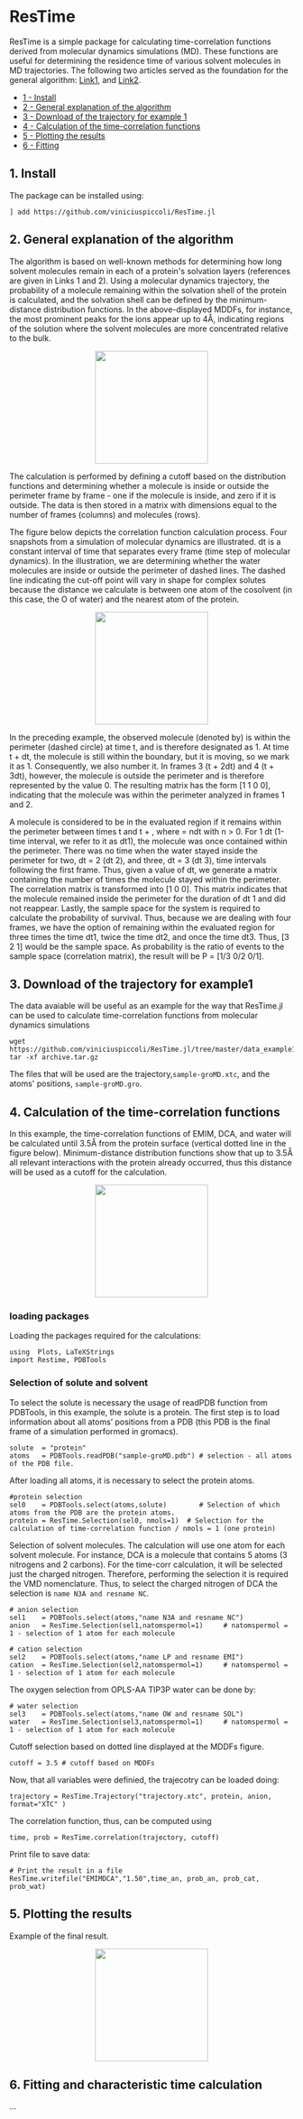 # ResTime

ResTime is a simple package for calculating time-correlation functions derived from molecular dynamics simulations (MD). These functions are useful for determining the residence time of various solvent molecules in MD trajectories. The following two articles served as the foundation for the general algorithm: [Link1](https://www.ncbi.nlm.nih.gov/pmc/articles/PMC1301175/), and [Link2](https://onlinelibrary.wiley.com/doi/abs/10.1002/jcc.540141116).


* [1 - Install](#install) 
* [2 - General explanation of the algorithm](#main_idea)
* [3 - Download of the trajectory for example 1](#download)
* [4 - Calculation of the time-correlation functions](#example1)
* [5 - Plotting the results]("#plot")
* [6 - Fitting]("#fit")

## <a name="install"></a>1. Install
The package can be installed using:
```
] add https://github.com/viniciuspiccoli/ResTime.jl
```

## <a name="main_idea"></a>2. General explanation of the algorithm
 
The algorithm is based on well-known methods for determining how long solvent molecules remain in each of a protein's solvation layers (references are given in Links 1 and 2). Using a molecular dynamics trajectory, the probability of a molecule remaining within the solvation shell of the protein is calculated, and the solvation shell can be defined by the minimum-distance distribution functions. In the above-displayed MDDFs, for instance, the most prominent peaks for the ions appear up to 4Å, indicating regions of the solution where the solvent molecules are more concentrated relative to the bulk.

<p align=center>
<img height=200px src= https://user-images.githubusercontent.com/42824876/126917146-53f14007-e568-4584-9bae-d627ef0862a6.png>
</p>   

The calculation is performed by defining a cutoff based on the distribution functions and determining whether a molecule is inside or outside the perimeter frame by frame - one if the molecule is inside, and zero if it is outside. The data is then stored in a matrix with dimensions equal to the number of frames (columns) and molecules (rows).

The figure below depicts the correlation function calculation process. Four snapshots from a simulation of molecular dynamics are illustrated. dt is a constant interval of time that separates every frame (time step of molecular dynamics). In the illustration, we are determining whether the water molecules are inside or outside the perimeter of dashed lines. The dashed line indicating the cut-off point will vary in shape for complex solutes because the distance we calculate is between one atom of the cosolvent (in this case, the O of water) and the nearest atom of the protein.

<p align=center>
<img height=200px src= https://user-images.githubusercontent.com/42824876/126248112-a8a7edb9-07d5-4a5e-997d-2818da7e0790.png>
</p>	

In the preceding example, the observed molecule (denoted by) is within the perimeter (dashed circle) at time t, and is therefore designated as 1. At time t + dt, the molecule is still within the boundary, but it is moving, so we mark it as 1. Consequently, we also number it. In frames 3 (t + 2dt) and 4 (t + 3dt), however, the molecule is outside the perimeter and is therefore represented by the value 0. The resulting matrix has the form [1 1 0 0], indicating that the molecule was within the perimeter analyzed in frames 1 and 2.

A molecule is considered to be in the evaluated region if it remains within the perimeter between times t and t + , where = ndt with n > 0. For 1 dt (1-time interval, we refer to it as dt1), the molecule was once contained within the perimeter. There was no time when the water stayed inside the perimeter for two, dt = 2 (dt 2), and three, dt = 3 (dt 3), time intervals following the first frame. Thus, given a value of dt, we generate a matrix containing the number of times the molecule stayed within the perimeter. The correlation matrix is transformed into [1 0 0]. This matrix indicates that the molecule remained inside the perimeter for the duration of dt 1 and did not reappear. Lastly, the sample space for the system is required to calculate the probability of survival. Thus, because we are dealing with four frames, we have the option of remaining within the evaluated region for three times the time dt1, twice the time dt2, and once the time dt3. Thus, [3 2 1] would be the sample space.  As probability is the ratio of events to the sample space (correlation matrix), the result will be P = [1/3 0/2 0/1].

## <a name="download"></a>3. Download of the trajectory for example1
The data avaiable will be useful as an example for the way that ResTime.jl can be used to calculate time-correlation functions from molecular dynamics simulations

```
wget https://github.com/viniciuspiccoli/ResTime.jl/tree/master/data_example1/data.tar.gz 
tar -xf archive.tar.gz
```
The files that will be used are the trajectory,`sample-groMD.xtc`, and the atoms' positions,  `sample-groMD.gro`.

##   <a name="example1"></a>4. Calculation of the time-correlation functions 

In this example, the time-correlation functions of EMIM, DCA, and water will be calculated until 3.5Å from the protein surface (vertical dotted line in the figure below). Minimum-distance distribution functions show that up to 3.5Å all relevant interactions with the protein already occurred, thus this distance will be used as a cutoff for the calculation.

<p align=center>
<img height=200px src= https://user-images.githubusercontent.com/42824876/126917146-53f14007-e568-4584-9bae-d627ef0862a6.png>
</p>	

### loading packages
Loading the packages required for the calculations:
```
using  Plots, LaTeXStrings
import Restime, PDBTools
```
### Selection of solute and solvent
To select the solute is necessary the usage of readPDB function from PDBTools, in this example, the solute is a protein. The first step is to load information about all atoms’ positions from a PDB (this PDB is the final frame of a simulation performed in gromacs).
```
solute  = "protein"
atoms   = PDBTools.readPDB("sample-groMD.pdb") # selection - all atoms of the PDB file.
```

After loading all atoms, it is necessary to select the protein atoms.
```
#protein selection
sel0    = PDBTools.select(atoms,solute)        # Selection of which atoms from the PDB are the protein atoms.
protein = ResTime.Selection(sel0, nmols=1)  # Selection for the calculation of time-correlation function / nmols = 1 (one protein)
```
Selection of solvent molecules. The calculation will use one atom for each solvent molecule. For instance, DCA is a molecule that contains 5 atoms (3 nitrogens and 2 carbons). For the time-corr calculation, it will be selected just the charged nitrogen. Therefore, performing the selection it is required the VMD nomenclature. Thus, to select the charged nitrogen of DCA the selection is `name N3A and resname NC`.
```
# anion selection
sel1    = PDBTools.select(atoms,"name N3A and resname NC")
anion   = ResTime.Selection(sel1,natomspermol=1)     # natomspermol = 1 - selection of 1 atom for each molecule

# cation selection
sel2    = PDBTools.select(atoms,"name LP and resname EMI")
cation  = ResTime.Selection(sel2,natomspermol=1)     # natomspermol = 1 - selection of 1 atom for each molecule
```
The oxygen selection from OPLS-AA TIP3P water can be done by:
```
# water selection
sel3    = PDBTools.select(atoms,"name OW and resname SOL")
water   = ResTime.Selection(sel3,natomspermol=1)     # natomspermol = 1 - selection of 1 atom for each molecule
```
Cutoff selection based on dotted line displayed at the MDDFs figure.
```
cutoff = 3.5 # cutoff based on MDDFs
```

Now, that all variables were definied, the trajecotry can be loaded doing:

```
trajectory = ResTime.Trajectory("trajectory.xtc", protein, anion, format="XTC" )

```

The correlation function, thus, can be computed using

```
time, prob = ResTime.correlation(trajectory, cutoff)
```

Print file to save data:
```
# Print the result in a file
ResTime.writefile("EMIMDCA","1.50",time_an, prob_an, prob_cat, prob_wat)
```

## <a name="plot"></a>5. Plotting the results 

Example of the final result.
<p align=center>
<img height=200px src=https://user-images.githubusercontent.com/42824876/127359481-062c62e5-ba64-4e91-9774-0defe495a981.png>
</p>

## <a name="fit"></a>6. Fitting and characteristic time calculation  

...













